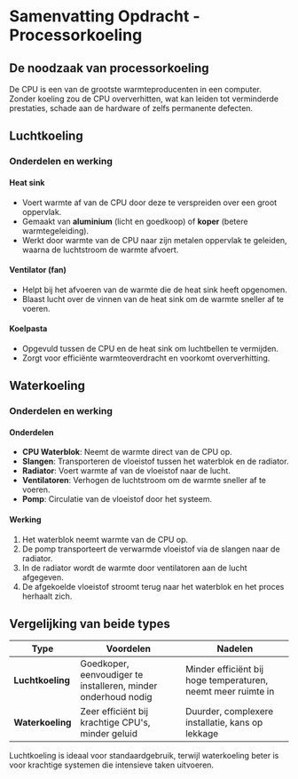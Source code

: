 # Samenvatting Opdracht - Processorkoeling

## De noodzaak van processorkoeling
De CPU is een van de grootste warmteproducenten in een computer. Zonder koeling zou de CPU oververhitten, wat kan leiden tot verminderde prestaties, schade aan de hardware of zelfs permanente defecten.

## Luchtkoeling
### Onderdelen en werking
#### **Heat sink**
- Voert warmte af van de CPU door deze te verspreiden over een groot oppervlak.
- Gemaakt van **aluminium** (licht en goedkoop) of **koper** (betere warmtegeleiding).
- Werkt door warmte van de CPU naar zijn metalen oppervlak te geleiden, waarna de luchtstroom de warmte afvoert.

#### **Ventilator (fan)**
- Helpt bij het afvoeren van de warmte die de heat sink heeft opgenomen.
- Blaast lucht over de vinnen van de heat sink om de warmte sneller af te voeren.

#### **Koelpasta**
- Opgevuld tussen de CPU en de heat sink om luchtbellen te vermijden.
- Zorgt voor efficiënte warmteoverdracht en voorkomt oververhitting.

## Waterkoeling
### Onderdelen en werking
#### **Onderdelen**
- **CPU Waterblok**: Neemt de warmte direct van de CPU op.
- **Slangen**: Transporteren de vloeistof tussen het waterblok en de radiator.
- **Radiator**: Voert warmte af van de vloeistof naar de lucht.
- **Ventilatoren**: Verhogen de luchtstroom om de warmte sneller af te voeren.
- **Pomp**: Circulatie van de vloeistof door het systeem.

#### **Werking**
1. Het waterblok neemt warmte van de CPU op.
2. De pomp transporteert de verwarmde vloeistof via de slangen naar de radiator.
3. In de radiator wordt de warmte door ventilatoren aan de lucht afgegeven.
4. De afgekoelde vloeistof stroomt terug naar het waterblok en het proces herhaalt zich.

## Vergelijking van beide types
| Type | Voordelen | Nadelen |
|------|-----------|----------|
| **Luchtkoeling** | Goedkoper, eenvoudiger te installeren, minder onderhoud nodig | Minder efficiënt bij hoge temperaturen, neemt meer ruimte in |
| **Waterkoeling** | Zeer efficiënt bij krachtige CPU's, minder geluid | Duurder, complexere installatie, kans op lekkage |

Luchtkoeling is ideaal voor standaardgebruik, terwijl waterkoeling beter is voor krachtige systemen die intensieve taken uitvoeren.

